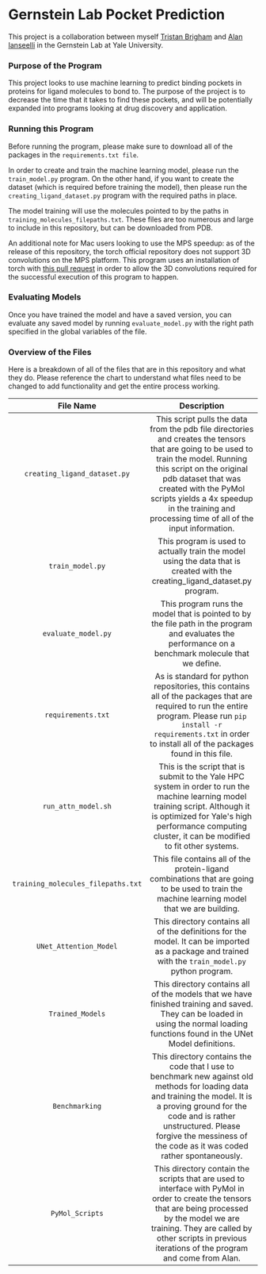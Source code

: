 # Gernstein Lab Pocket Prediction

This project is a collaboration between myself [Tristan Brigham](mailto:tristan.brigham@yale.edu) and [Alan Ianseelli](mailto:alan.ianeselli@yale.edu) in the Gernstein Lab at Yale University.


### Purpose of the Program

This project looks to use machine learning to predict binding pockets in proteins for ligand molecules to bond to. The purpose of the project is to decrease the time that it takes to find these pockets, and will be potentially expanded into programs looking at drug discovery and application. 


### Running this Program

Before running the program, please make sure to download all of the packages in the `requirements.txt file`.

In order to create and train the machine learning model, please run the `train_model.py` program. On the other hand, if you want to create the dataset (which is required before training the model), then please run the `creating_ligand_dataset.py` program with the required paths in place. 

The model training will use the molecules pointed to by the paths in `training_molecules_filepaths.txt`. These files are too numerous and large to include in this repository, but can be downloaded from PDB. 

An additional note for Mac users looking to use the MPS speedup: as of the release of this repository, the torch official repository does not support 3D convolutions on the MPS platform. This program uses an installation of torch with [this pull request](https://github.com/pytorch/pytorch/pull/99246) in order to allow the 3D convolutions required for the successful execution of this program to happen.

### Evaluating Models
Once you have trained the model and have a saved version, you can evaluate any saved model by running `evaluate_model.py` with the right path specified in the global variables of the file. 

### Overview of the Files

Here is a breakdown of all of the files that are in this repository and what they do. Please reference the chart to understand what files need to be changed to add functionality and get the entire process working. 

| File Name                   | Description                                                        |
|:---------------------------:|:------------------------------------------------------------------:|
| `creating_ligand_dataset.py` | This script pulls the data from the pdb file directories and creates the tensors that are going to be used to train the model. Running this script on the original pdb dataset that was created with the PyMol scripts yields a 4x speedup in the training and processing time of all of the input information. |
| `train_model.py` | This program is used to actually train the model using the data that is created with the creating_ligand_dataset.py program. |
| `evaluate_model.py` | This program runs the model that is pointed to by the file path in the program and evaluates the performance on a benchmark molecule that we define. |
| `requirements.txt` | As is standard for python repositories, this contains all of the packages that are required to run the entire program. Please run `pip install -r requirements.txt` in order to install all of the packages found in this file. |
| `run_attn_model.sh` | This is the script that is submit to the Yale HPC system in order to run the machine learning model training script. Although it is optimized for Yale's high performance computing cluster, it can be modified to fit other systems. |
| `training_molecules_filepaths.txt` | This file contains all of the protein-ligand combinations that are going to be used to train the machine learning model that we are building. |
| `UNet_Attention_Model` | This directory contains all of the definitions for the model. It can be imported as a package and trained with the `train_model.py` python program. |
| `Trained_Models` | This directory contains all of the models that we have finished training and saved. They can be loaded in using the normal loading functions found in the UNet Model definitions. |
| `Benchmarking` | This directory contains the code that I use to benchmark new against old methods for loading data and training the model. It is a proving ground for the code and is rather unstructured. Please forgive the messiness of the code as it was coded rather spontaneously. |
| `PyMol_Scripts` | This directory contain the scripts that are used to interface with PyMol in order to create the tensors that are being processed by the model we are training. They are called by other scripts in previous iterations of the program and come from Alan. |
